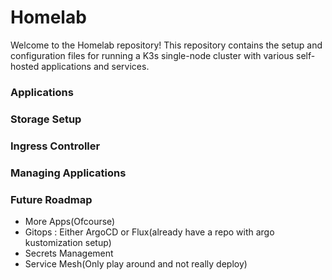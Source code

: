 # Homelab
Welcome to the Homelab repository! This repository contains the setup and configuration files for running a K3s single-node cluster with various self-hosted applications and services.


### Applications


### Storage Setup


### Ingress Controller


### Managing Applications


### Future Roadmap
- More Apps(Ofcourse)
- Gitops : Either ArgoCD or Flux(already have a repo with argo kustomization setup)
- Secrets Management
- Service Mesh(Only play around and not really deploy)